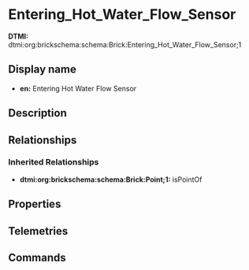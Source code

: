 # Entering_Hot_Water_Flow_Sensor
**DTMI:** dtmi:org:brickschema:schema:Brick:Entering_Hot_Water_Flow_Sensor;1
## Display name
- **en:** Entering Hot Water Flow Sensor
## Description
## Relationships
### Inherited Relationships
* **dtmi:org:brickschema:schema:Brick:Point;1:** isPointOf
## Properties
## Telemetries
## Commands
